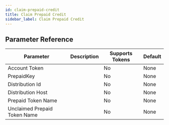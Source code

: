 ```yaml
---
id: claim-prepaid-credit
title: Claim Prepaid Credit
sidebar_label: Claim Prepaid Credit
---
```





## Parameter Reference
| Parameter | Description | Supports Tokens | Default |
| -- | -- | -- | -- |
| Account Token |  | No | None |
| PrepaidKey |  | No | None |
| Distribution Id |  | No | None |
| Distribution Host |  | No | None |
| Prepaid Token Name |  | No | None |
| Unclaimed Prepaid Token Name |  | No | None |
